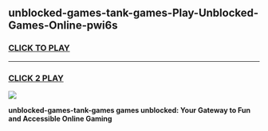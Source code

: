 
## unblocked-games-tank-games-Play-Unblocked-Games-Online-pwi6s
<h3>
<a href="https://premium76.site?title=unblocked-games-tank-games&ref=25A">CLICK TO PLAY</a></h3>
<hr>

<h3>
<a href="https://premium76.site?title=unblocked-games-tank-games&ref=25A">CLICK 2 PLAY</a>
  
</h3>

<a href="https://premium76.site?title=unblocked-games-tank-games&ref=25A"><img src="https://clearcache.store/games.png"></a>


**unblocked-games-tank-games games unblocked: Your Gateway to Fun and Accessible Online Gaming**
